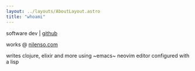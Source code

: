 ```yaml
---
layout: ../layouts/AboutLayout.astro
title: "whoami"
---
```


software dev | [github](https://github.com/yudistrange)

works @ [nilenso.com](https://nilenso.com)

writes clojure, elixir and more using ~emacs~ neovim editor configured with a lisp
